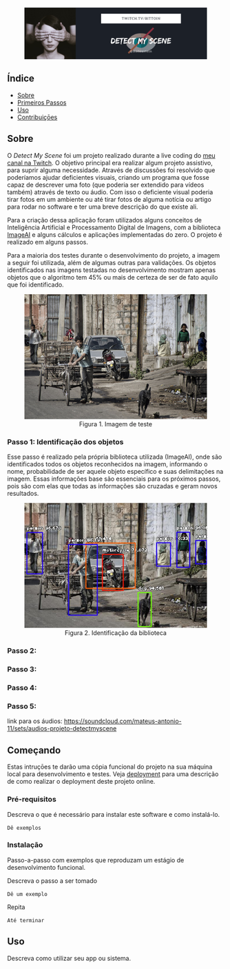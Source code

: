 <figure class="image" align='center'>
    <img src="img/DetectMySceneHeader.png?raw=true">
    <figcaption></figcaption>
</figure>

## Índice
+ [Sobre](#sobre)
+ [Primeiros Passos](#primeiros_passos)
+ [Uso](#uso)
+ [Contribuiçōes](../CONTRIBUTING.md)

<h2 id="sobre">Sobre</h2>

O *Detect My Scene* foi um projeto realizado durante a live coding do <a href="">meu canal na Twitch</a>. O objetivo principal era realizar algum projeto assistivo, para suprir alguma necessidade. Através de discussões foi resolvido que poderíamos ajudar deficientes visuais, criando um programa que fosse capaz de descrever uma foto (que poderia ser extendido para vídeos também) através de texto ou áudio. Com isso o deficiente visual poderia tirar fotos em um ambiente ou até tirar fotos de alguma notícia ou artigo para rodar no software e ter uma breve descrição do que existe ali.

Para a criação dessa aplicação foram utilizados alguns conceitos de Inteligência Artificial e Processamento Digital de Imagens, com a biblioteca <a href="https://github.com/OlafenwaMoses/ImageAI">ImageAI</a> e alguns cálculos e aplicações implementadas do zero. O projeto é realizado em alguns passos.

Para a maioria dos testes durante o desenvolvimento do projeto, a imagem a seguir foi utilizada, além de algumas outras para validações. Os objetos identificados nas imagens testadas no desenvolvimento mostram apenas objetos que o algoritmo tem 45% ou mais de certeza de ser de fato aquilo que foi identificado.

<figure class="image" align='center'>
    <img src="img/example.jpg?raw=true">
    <figcaption>Figura 1. Imagem de teste</figcaption>
</figure>

<h3><b>Passo 1: Identificação dos objetos</b></h3>

Esse passo é realizado pela própria biblioteca utilizada (ImageAI), onde são identificados todos os objetos reconhecidos na imagem, informando o nome, probabilidade de ser aquele objeto específico e suas delimitações na imagem. Essas informações base são essenciais para os próximos passos, pois são com elas que todas as informações são cruzadas e geram novos resultados.

<figure class="image" align='center'>
    <img src="img/example_square.jpg?raw=true">
    <figcaption>Figura 2. Identificação da biblioteca</figcaption>
</figure>

<h3><b>Passo 2: </b></h3>

<h3><b>Passo 3: </b></h3>

<h3><b>Passo 4: </b></h3>

<h3><b>Passo 5: </b></h3>

link para os áudios:
https://soundcloud.com/mateus-antonio-11/sets/audios-projeto-detectmyscene

## Começando <a name = "comecando"></a>
Estas intruçōes te darão uma cópia funcional do projeto na sua máquina local para desenvolvimento e testes. Veja [deployment](#deployment) para uma descrição de como realizar o deployment deste projeto online.

### Pré-requisitos

Descreva o que é necessário para instalar este software e como instalá-lo.

```
Dê exemplos
```

### Instalação

Passo-a-passo com exemplos que reproduzam um estágio de desenvolvimento funcional.

Descreva o passo a ser tomado

```
Dê um exemplo
```

Repita

```
Até terminar
```

## Uso <a name="uso"></a>
Descreva como utilizar seu app ou sistema.

